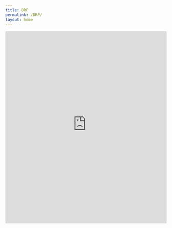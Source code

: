 ```yaml
---
title: DRP
permalink: /DRP/
layout: home
---
```


<embed src="https://raw.githubusercontent.com/hajarzaid/hajarzaid.github.io/2e4bbf8201e9df83cf04a373dc49ec8fb1f8b134/Norms.pdf" type="application/pdf" width="100%" height="600px">
